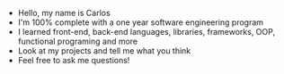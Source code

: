 - Hello, my name is Carlos
- I'm 100% complete with a one year software engineering program
- I learned front-end, back-end languages, libraries, frameworks, OOP, functional programing and more
- Look at my projects and tell me what you think
- Feel free to ask me questions!
